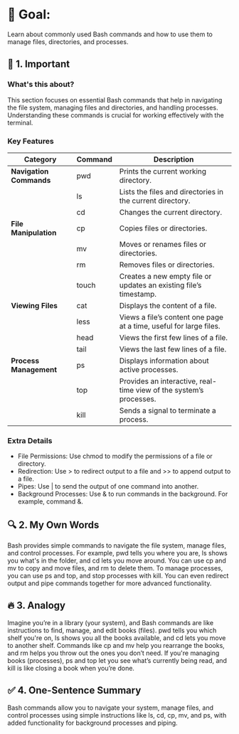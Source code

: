 # 🎯 Goal:
Learn about commonly used Bash commands and how to use them to manage files, directories, and processes.

## 🧠 1. Important

### What's this about?
This section focuses on essential Bash commands that help in navigating the file system, managing files and directories, and handling processes. Understanding these commands is crucial for working effectively with the terminal.

###  Key Features
| Category               | Command | Description                                                   |
|------------------------|---------|---------------------------------------------------------------|
| **Navigation Commands** | pwd     | Prints the current working directory.                         |
|                        | ls      | Lists the files and directories in the current directory.     |
|                        | cd      | Changes the current directory.                                |
| **File Manipulation**   | cp      | Copies files or directories.                                  |
|                        | mv      | Moves or renames files or directories.                        |
|                        | rm      | Removes files or directories.                                 |
|                        | touch   | Creates a new empty file or updates an existing file’s timestamp. |
| **Viewing Files**       | cat     | Displays the content of a file.                               |
|                        | less    | Views a file’s content one page at a time, useful for large files. |
|                        | head    | Views the first few lines of a file.                          |
|                        | tail    | Views the last few lines of a file.                           |
| **Process Management**  | ps      | Displays information about active processes.                  |
|                        | top     | Provides an interactive, real-time view of the system’s processes. |
|                        | kill    | Sends a signal to terminate a process.                        |



### Extra Details
 - File Permissions: Use chmod to modify the permissions of a file or directory.
 - Redirection: Use > to redirect output to a file and >> to append output to a file.
 - Pipes: Use | to send the output of one command into another.
 - Background Processes: Use & to run commands in the background. For example, command &.

## 🔍 2. My Own Words
Bash provides simple commands to navigate the file system, manage files, and control processes. For example, pwd tells you where you are, ls shows you what's in the folder, and cd lets you move around. You can use cp and mv to copy and move files, and rm to delete them. To manage processes, you can use ps and top, and stop processes with kill. You can even redirect output and pipe commands together for more advanced functionality.

## 🔥 3. Analogy
Imagine you’re in a library (your system), and Bash commands are like instructions to find, manage, and edit books (files). pwd tells you which shelf you're on, ls shows you all the books available, and cd lets you move to another shelf. Commands like cp and mv help you rearrange the books, and rm helps you throw out the ones you don’t need. If you're managing books (processes), ps and top let you see what’s currently being read, and kill is like closing a book when you’re done.

## ✅ 4. One-Sentence Summary
Bash commands allow you to navigate your system, manage files, and control processes using simple instructions like ls, cd, cp, mv, and ps, with added functionality for background processes and piping.
